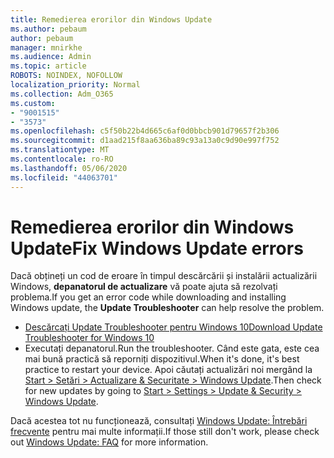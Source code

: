 ```yaml
---
title: Remedierea erorilor din Windows Update
ms.author: pebaum
author: pebaum
manager: mnirkhe
ms.audience: Admin
ms.topic: article
ROBOTS: NOINDEX, NOFOLLOW
localization_priority: Normal
ms.collection: Adm_O365
ms.custom:
- "9001515"
- "3573"
ms.openlocfilehash: c5f50b22b4d665c6af0d0bbcb901d79657f2b306
ms.sourcegitcommit: d1aad215f8aa636ba89c93a13a0c9d90e997f752
ms.translationtype: MT
ms.contentlocale: ro-RO
ms.lasthandoff: 05/06/2020
ms.locfileid: "44063701"
---
```

# <a name="fix-windows-update-errors"></a><span data-ttu-id="4f423-102">Remedierea erorilor din Windows Update</span><span class="sxs-lookup"><span data-stu-id="4f423-102">Fix Windows Update errors</span></span>

<span data-ttu-id="4f423-103">Dacă obțineți un cod de eroare în timpul descărcării și instalării actualizării Windows, **depanatorul de actualizare** vă poate ajuta să rezolvați problema.</span><span class="sxs-lookup"><span data-stu-id="4f423-103">If you get an error code while downloading and installing Windows update, the **Update Troubleshooter** can help resolve the problem.</span></span>

- [<span data-ttu-id="4f423-104">Descărcați Update Troubleshooter pentru Windows 10</span><span class="sxs-lookup"><span data-stu-id="4f423-104">Download Update Troubleshooter for Windows 10</span></span>](https://support.microsoft.com/help/4027322/windows-update-troubleshooter)
- <span data-ttu-id="4f423-105">Executați depanatorul.</span><span class="sxs-lookup"><span data-stu-id="4f423-105">Run the troubleshooter.</span></span> <span data-ttu-id="4f423-106">Când este gata, este cea mai bună practică să reporniți dispozitivul.</span><span class="sxs-lookup"><span data-stu-id="4f423-106">When it's done, it's best practice to restart your device.</span></span> <span data-ttu-id="4f423-107">Apoi căutați actualizări noi mergând la [Start > Setări > Actualizare & Securitate > Windows Update](ms-settings:windowsupdate).</span><span class="sxs-lookup"><span data-stu-id="4f423-107">Then check for new updates by going to [Start > Settings > Update & Security > Windows Update](ms-settings:windowsupdate).</span></span>

<span data-ttu-id="4f423-108">Dacă acestea tot nu funcționează, consultați [Windows Update: Întrebări frecvente](https://support.microsoft.com/help/12373/windows-update-faq) pentru mai multe informații.</span><span class="sxs-lookup"><span data-stu-id="4f423-108">If those still don't work, please check out [Windows Update: FAQ](https://support.microsoft.com/help/12373/windows-update-faq) for more information.</span></span>
